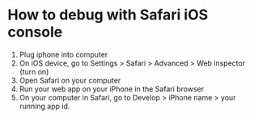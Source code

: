 # How to debug with Safari iOS console

1. Plug iphone into computer
2. On iOS device, go to Settings > Safari > Advanced > Web inspector (turn on)
3. Open Safari on your computer
4. Run your web app on your iPhone in the Safari browser
5. On your computer in Safari, go to Develop > iPhone name > your running app id.
